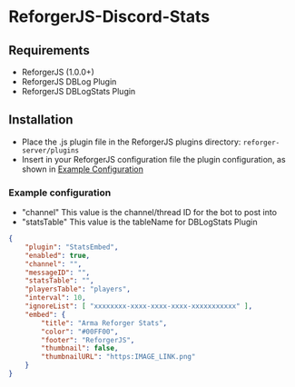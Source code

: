# ReforgerJS-Discord-Stats

## Requirements
- ReforgerJS (1.0.0+)
- ReforgerJS DBLog Plugin
- ReforgerJS DBLogStats Plugin

## Installation
- Place the .js plugin file in the ReforgerJS plugins directory: `reforger-server/plugins`
- Insert in your ReforgerJS configuration file the plugin configuration, as shown in [Example Configuration](#example-configuration)

### Example configuration
- "channel" This value is the channel/thread ID for the bot to post into
- "statsTable" This value is the tableName for DBLogStats Plugin

```json
{
    "plugin": "StatsEmbed",
    "enabled": true,
    "channel": "",
    "messageID": "",
    "statsTable": "", 
    "playersTable": "players",
    "interval": 10, 
    "ignoreList": [ "xxxxxxxx-xxxx-xxxx-xxxx-xxxxxxxxxxx" ],
    "embed": {
        "title": "Arma Reforger Stats", 
        "color": "#00FF00",
        "footer": "ReforgerJS",
        "thumbnail": false,
        "thumbnailURL": "https:IMAGE_LINK.png"
    }
}
```
